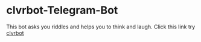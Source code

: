 # clvrbot-Telegram-Bot
This bot asks you riddles and helps you to think and laugh.
Click this link try [clvrbot](https://t.me/ClvrRdle636bot)
